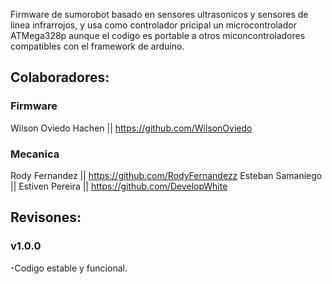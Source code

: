 Firmware de sumorobot basado en sensores ultrasonicos y
sensores de linea infrarrojos, y usa como controlador 
pricipal un microcontrolador ATMega328p aunque el codigo
es portable a otros miconcontroladores compatibles con 
el framework de arduino.

## Colaboradores:
### Firmware
Wilson Oviedo Hachen || https://github.com/WilsonOviedo
### Mecanica
Rody Fernandez || https://github.com/RodyFernandezz
Esteban Samaniego ||
Estiven Pereira || https://github.com/DevelopWhite

## Revisones:
### v1.0.0
-Codigo estable y funcional.
